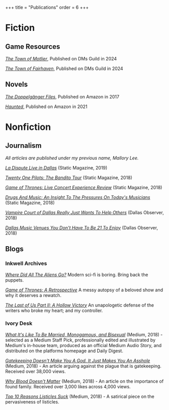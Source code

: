 +++
 title = "Publications"
 order = 6
+++

# Fiction
## Game Resources
*[The Town of Motlier](https://www.dmsguild.com/product/489522/The-Town-of-Motlier?affiliate_id=4377766)*, Published on DMs Guild in 2024

*[The Town of Fairhaven](https://www.dmsguild.com/product/497847/The-Town-of-Fairhaven)*, Published on DMs Guild in 2024

## Novels
*[The Doppelgänger Files](https://www.amazon.com/dp/B077SG115Z)*, Published on Amazon in 2017

*[Haunted](https://www.amazon.com/dp/B0F85628YF)*, Published on Amazon in 2021

# Nonfiction
## Journalism
*All articles are published under my previous name, Mallory Lee.*

*[La Dispute Live in Dallas](https://web.archive.org/web/20221203224429/https://staticmagazine.net/ladispute2018/)* (Static Magazine, 2019)

*[Twenty One Pilots: The Bandito Tour](https://web.archive.org/web/20221203230242/https://staticmagazine.net/twenty-one-pilots-bandito-tour/)* (Static Magazine, 2018)

*[Game of Thrones: Live Concert Experience Review](https://web.archive.org/web/20221205101039/https://staticmagazine.net/game-of-thrones-live-concert-experience-review/)* (Static Magazine, 2018)

*[Drugs And Music: An Insight To The Pressures On Today's Musicians](https://web.archive.org/web/20221205122550/https://staticmagazine.net/opinion-drugsandmusic/)* (Static Magazine, 2018)

*[Vampire Court of Dallas Really Just Wants To Help Others](https://www.dallasobserver.com/arts/vampire-court-of-dallas-allows-more-than-just-vampires-11079326)* (Dallas Observer, 2018)

*[Dallas Music Venues You Don't Have To Be 21 To Enjoy](https://www.dallasobserver.com/music/dallas-music-venues-you-dont-have-to-be-21-to-get-into-10729977)* (Dallas Observer, 2018)

## Blogs

### Inkwell Archives

*[Where Did All The Aliens Go?](https://ivylee.ink/blog/where-did-all-the-aliens-go/)* Modern sci-fi is boring. Bring back the puppets.

*[Game of Thrones: A Retrospective](https://ivylee.ink/blog/game-of-thrones/)* A messy autopsy of a beloved show and why it deserves a rewatch.

*[The Last of Us Part II: A Hollow Victory](https://ivylee.ink/blog/the-last-of-us-pt-2/)* An unapologetic defense of the writers who broke my heart; and my controller.

### Ivory Desk

*[What It's Like To Be Married, Monogamous, and Bisexual](https://theivorydesk.medium.com/married-monogamous-and-bisexual-abeaf97ac9cb)* (Medium, 2018) - selected as a Medium Staff Pick, professionally edited and illustrated by Medium's in-house team, produced as an official Medium Audio Story, and distributed on the platforms homepage and Daily Digest.

*[Gatekeeping Doesn't Make You A God. It Just Makes You An Asshole](https://theivorydesk.medium.com/gatekeeping-doesnt-make-you-a-god-it-just-makes-you-an-asshole-bc7b13446eeb)* (Medium, 2018) - An article arguing against the plague that is gatekeeping. Received over 38,000 views.

*[Why Blood Doesn't Matter](https://medium.com/@theivorydesk/why-blood-doesnt-matter-d799040d0f0b)* (Medium, 2018) - An article on the importance of found family. Received over 3,000 likes across 4,000 views.

*[Top 10 Reasons Listicles Suck](https://medium.com/p/5ddce680a595)* (Medium, 2018) - A satirical piece on the pervasiveness of listicles.